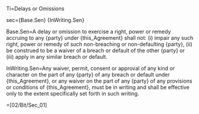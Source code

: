 Ti=Delays or Omissions

sec={Base.Sen}  {InWriting.Sen}

Base.Sen=A delay or omission to exercise a right, power or remedy accruing to any {party} under {this_Agreement} shall not: (i) impair any such right, power or remedy of such non-breaching or non-defaulting {party}, (ii) be construed to be a waiver of a breach or default of the other {party} or (iii) apply in any similar breach or default.

InWriting.Sen=Any waiver, permit, consent or approval of any kind or character on the part of any {party} of any breach or default under {this_Agreement}, or any waiver on the part of any {party} of any provisions or conditions of {this_Agreement}, must be in writing and shall be effective only to the extent specifically set forth in such writing.

=[02/Bit/Sec_01]